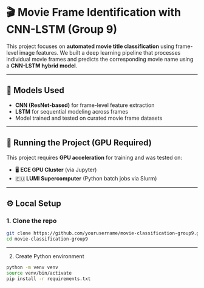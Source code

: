 # 🎬 Movie Frame Identification with CNN-LSTM (Group 9)

This project focuses on **automated movie title classification** using frame-level image features. We built a deep learning pipeline that processes individual movie frames and predicts the corresponding movie name using a **CNN-LSTM hybrid model**.

---

## 🧪 Models Used

- **CNN (ResNet-based)** for frame-level feature extraction
- **LSTM** for sequential modeling across frames
- Model trained and tested on curated movie frame datasets

---

## 🚀 Running the Project (GPU Required)

This project requires **GPU acceleration** for training and was tested on:

- 🖥️ **ECE GPU Cluster** (via Jupyter)
- 🇪🇺 **LUMI Supercomputer** (Python batch jobs via Slurm)

---

## ⚙️ Local Setup

### 1. Clone the repo

```bash
git clone https://github.com/yourusername/movie-classification-group9.git
cd movie-classification-group9
```

---

2. Create Python environment

```bash
python -m venv venv
source venv/bin/activate
pip install -r requirements.txt
```

